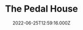 ---
date: 2022-06-25T12:59:16.000Z
title: The Pedal House
latitude: 52.043762
longitude: 0.953813
category: checkin
---